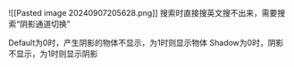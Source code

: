 ![[Pasted image 20240907205628.png]]
搜索时直接搜英文搜不出来，需要搜索“阴影通道切换”

Default为0时，产生阴影的物体不显示，为1时则显示物体
Shadow为0时，阴影不显示，为1时则显示阴影